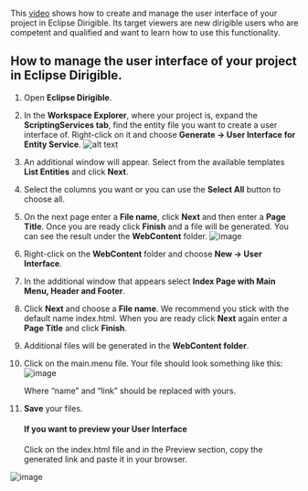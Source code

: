 This [video](https://www.youtube.com/watch?v=D6XEs5Zlav4&feature=youtu.be) shows how to create and manage the user interface of your project in Eclipse Dirigible. Its target viewers are new dirigible users who are competent and qualified and want to learn how to use this functionality.

## How to manage the user interface of your project in Eclipse Dirigible.

1.	Open **Eclipse Dirigible**.
2.	In the **Workspace Explorer**, where your project is, expand the **ScriptingServices tab**, find the entity file you want to create a user interface of. Right-click on it and choose **Generate -> User Interface for Entity Service**.
![alt text](https://github.com/dirigiblelabs/curriculum/blob/master/DragomirAngelov/images/1.png "First")
3.	An additional window will appear. Select from the available templates **List Entities** and click **Next**.
4.	Select the columns you want or you can use the **Select All** button to choose all.
5.	On the next page enter a **File name**, click **Next** and then enter a **Page Title**. Once you are ready click **Finish** and a file will be generated. You can see the result under the **WebContent** folder.
![image](https://github.com/dirigiblelabs/curriculum/blob/master/DragomirAngelov/images/2.png "Second")
6.	Right-click on the **WebContent** folder and choose **New -> User Interface**.
7.	In the additional window that appears select **Index Page with Main Menu, Header and Footer**. 
8.	Click **Next** and choose a **File name**. We recommend you stick with the default name index.html. When you are ready click **Next** again enter a **Page Title** and click **Finish**.
9.	Additional files will be generated in the **WebContent folder**. 
10.	Click on the main.menu file. Your file should look something like this:
![image](https://github.com/dirigiblelabs/curriculum/blob/master/DragomirAngelov/images/3.png "Third")
	
	Where “name” and “link” should be replaced with yours.
11.	**Save** your files.
	
    #### If you want to preview your User Interface
	Click on the index.html file and in the Preview section, copy the generated link and paste it in your browser.

![image](https://github.com/dirigiblelabs/curriculum/blob/master/DragomirAngelov/images/4.png "Fourth")

